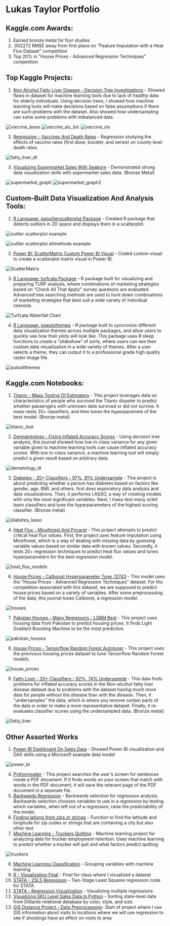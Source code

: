 # Lukas Taylor Portfolio

## Kaggle.com Awards:
1) Earned bronze metal for four studies
2) .002272 RMSE away from first place on "Feature Imputation with a Heat Flux Dataset" competition
3) Top 20% in "House Prices - Advanced Regression Techniques" competition

## Top Kaggle Projects:
1) [Non Alcohol Fatty Liver Disease - Decision Tree Investigations](https://www.kaggle.com/code/lukastaylor2/fatty-liver-decision-tree-investigations) - Showed flaws in dataset for machine learning tools due to lack of healthy data for elderly individuals. Using decision trees, I showed how machine learning tools will make decisions based on false assumptions if there are such problems with the dataset. Also showed how undersampling can solve some problems with imbalanced data.

![vaccine_lasso](images/vaccine_lasso.png?raw=true)
![vaccine_aic_bic](images/vaccine_aic_bic.png?raw=true)
![vaccine_ols](images/vaccine_ols.png?raw=true)
   
2) [Regression - Vaccines And Death Rates](https://www.kaggle.com/lukastaylor2/vaccine-and-county-death-rates) - Regression studying the effects of vaccine rates (first dose, booster, and series) on county level death rates.

![fatty_liver_dt](images/dermatology_dt.png?raw=true)

3) [Visualizing Supermarket Sales With Seaborn](https://www.kaggle.com/code/lukastaylor2/visualizing-supermarket-sales-with-seaborn) - Demonstrated strong data visualization skills with supermarket sales data. (Bronze Metal)

![supermarket_graph](images/supermarket.png?raw=true)
![supermarket_graph2](images/supermarket2.png?raw=true)


## Custom-Built Data Visualization And Analysis Tools:

1) [R Language: ggoutlierscatterplot Package](https://github.com/lukastay/ggoutlierscatterplot) - Created R package that detects outliers in 2D space and displays them in a scatterplot.

![outlier scatterplot example](https://github.com/lukastay/ggoutlierscatterplot/blob/main/plotexample.tiff?raw=true)

![outlier scatterplot allmethods example](https://github.com/lukastay/ggoutlierscatterplot/blob/main/plotexample.allmethods.tiff?raw=true)
  
2) [Power BI: ScatterMatrix Custom Power BI Visual](https://github.com/lukastay/PowerBI-ScatterMatrix) - Coded custom visual to create a scatterplot matrix visual in Power BI.

![ScatterMatrix](https://i.imgur.com/acDeRMs.png)

3) [R Language: turfcata Package](https://github.com/lukastay/turfcata/tree/master) - R package built for visualizing and preparing TURF analysis, where combinations of marketing strategies based on "Check All That Apply" survey questions are evaluated. Advanced tree searching methods are used to hunt down combinations of marketing strategies that best suit a wide variety of individual interests.

![Turfcata Waterfall Chart](waterfall.png) 

4) [R Language: ggautothemes](https://github.com/lukastay/ggautothemes/blob/master/README.md) - R package built to syncronize different data visualization themes across multiple packages, and allow users to quickly see how their plots will look like. This package uses R sleep functions to create a "slideshow" of sorts, where users can see their custom data visualization in a wide variety of themes. After a user selects a theme, they can output it to a professional grade high quality raster image file.

![autoallthemes](https://github.com/lukastay/ggautothemes/blob/master/photos/showcase.gif?raw=true)

## Kaggle.com Notebooks:

1) [Titanic - Mass Testing Of Estimators](https://www.kaggle.com/code/lukastaylor2/titanic-mass-testing-of-estimators-v2) - This project leverages data on characteristics of people who survived the Titanic disaster to predict whether passengers with unknown data survived or did not survive. It mass-tests 20+ classifiers, and then tunes the hyperparamets of the best model. (Bronze metal)

![titanic_test](https://github.com/lukastay/Lukas-Taylor-Repository/blob/main/images/titanic_class_test.png?raw=true)
   
2) [ Dermamtology - Fixing Inflated Accuracy Scores](https://www.kaggle.com/code/lukastaylor2/dermamtology-fixing-inflated-accuracy-scores) - Using decision tree analysis, this journal showed how low in-class variance for any given variable given to machine learning tools can cause inflated accuracy scores. With low in-class variance, a machine learning tool will simply predict a given result based on arbitrary data.

![dematology_dt](https://github.com/lukastay/Lukas-Taylor-Repository/blob/main/images/dermatology_dt.png?raw=true)
   
3) [Diabetes - 20+ Classifiers - 97%, 91% Undersample](https://www.kaggle.com/code/lukastaylor2/diabetes-20-classifiers-97-91-undrsmpl) - This project is about predicting whether a person has diabetes based on factors like gender, age, BMI, and others. first does exploratory data analysis and data visualizations. Then, it performs LASSO, a way of creating models with only the most significant variables. Next, I mass-test many scikit learn classifiers and tune the hyperparameters of the highest scoring classifier. (Bronze metal)

![diabetes_lasso](https://github.com/lukastay/Lukas-Taylor-Repository/blob/main/images/diabetes_lasso.png?raw=true)


4) [ Heat Flux - Miceforest And Pycaret](https://www.kaggle.com/code/lukastaylor2/heat-flux-miceforest-and-pycaret) - This project attempts to predict critical heat flux values. First, the project uses feature imputation using Miceforest, which is a way of dealing with missing data by guessing variable values based on similar data with known values. Secondly, it tests 20+ regression techniques to predict heat flux values and tunes hyperparameters for the best regression model.

![heat_flux_models](images/heat_flux_models.png?raw=true)

6) [House Prices - Catboost Hyperparameter Tune .12743](https://www.kaggle.com/code/lukastaylor2/house-prices-catboost-hyperparameter-tune-12743) - This model uses the "House Prices - Advanced Regression Techniques" dataset. For the competition associated with this dataset, we are supposed to predict house prices based on a variety of variables. After some preprocessing of the data, this journal tunes Catboost, a regression model.

![houses](images/house_prices.png?raw=true)

7) [Pakistan Houses - Many Regressors - LGBM Best](https://www.kaggle.com/code/lukastaylor2/pakistan-houses-many-regressors-lgbm-best) - This project uses housing data from Pakistan to predict housing prices. It finds Light Gradient Boosting Machine to be the most predictive.

![pakistan_houses](images/pakistan_houses.png?raw=true)
  
8) [House Prices - Tensorflow Random Forest Autotuner](https://www.kaggle.com/code/lukastaylor2/house-prices-tensorflow-random-forest-autotuner) - This project uses the previvous housing prices dataset to tune Tensorflow Random Forest models.

![house_prices](images/house_prices_tf.png?raw=true)
  
9) [Fatty Liver - 20+ Classifiers - 92%, 74% Undersample](https://www.kaggle.com/code/lukastaylor2/fatty-liver-20-classifiers-92-74-undrsmpl) - This data finds problems for inflated accuracy scores in the Non-alcohol fatty liver disease dataset due to problems with the dataset having much more data for people without the disease than with the disease. Then, it "undersamples" the data, which is where you remove certain parts of the data in order to make a more representative dataset. Finally, it re-evaluates classifier scores using the undersampled data. (Bronze metal)

![fatty_liver](images/fatty_liver.png?raw=true)


## Other Assorted Works
1) [Power BI Dashboard On Sales Data](https://github.com/lukastay/Lukas-Taylor-Repository/blob/main/Example%20Power%20BI%20Dashboard.pdf) - Showed Power BI visualization and DAX skills using a Microsoft example data model

![power_bi](https://github.com/lukastay/Lukas-Taylor-Repository/blob/main/images/power_bi_ex.png?raw=true)

   
4) [Pythonreader](https://github.com/lukastay/Lukas-Taylor-Repository/blob/main/pythonreader.py) - This project searches the user's screen for sentences inside a PDF document. If it finds words on your screen that match with words in the PDF document, it will save the relevant page of the PDF document in a seperate file.
5) [ Backwards Regression](https://github.com/lukastay/Lukas-Taylor-Repository/blob/main/Backwards%20Regression.ipynb) - Backwards selection for regression analysis. Backwards selection chooses variables to use in a regression by testing which variables, when left out of a regression, raise the predictability of the model.
6) [ Finding latlong from zips or strings](https://github.com/lukastay/Lukas-Taylor-Repository/blob/main/Finding%20latlong%20from%20zips%20or%20strings%20with%20locations%20in%20middle) - Function to find the latitude and longitude for zip codes or strings that are containing a city but also other text
7) [ Machine Learning - Truckers Quitting](https://github.com/lukastay/Lukas-Taylor-Repository/blob/main/Machine%20Learning%20-%20Truckers%20Quitting.ipynb) - Machine learning project for analyzing data for trucker employment retention. Uses machine learning to predict whether a trucker will quit and what factors predict quitting

![truckers](images/truckers.png?raw=true)


8) [Machine Learning Classification](https://github.com/lukastay/Lukas-Taylor-Repository/blob/main/Machine%20Learning%20Classifications.py) - Grouping variables with machine learning
9) [R - Visualization Final](https://github.com/lukastay/Lukas-Taylor-Repository/blob/main/R%20-%20Visualization%20Final.qmd) - Final for class where I visualized a dataset
10) [STATA - 2SLS Regression](https://github.com/lukastay/Lukas-Taylor-Repository/blob/main/STATA%20-%202SLS%20Regression.do) - Two-Stage Least Squares regression code for STATA
11) [STATA - Regression Visualization](https://github.com/lukastay/Lukas-Taylor-Repository/blob/main/STATA%20-%20Regression%20Visualization.do) - Visualizing multiple regressions
12) [Visualizing SKU Level Sales Data In Python](https://github.com/lukastay/Lukas-Taylor-Repository/blob/main/Sorting%20Sales%20By%20Style%20and%20Color.ipynb) - Sorting state-level data from Dilliards relational database by color, style, and size. 
101) [GIS Distance Project - Data Preprocessing](https://github.com/lukastay/Lukas-Taylor-Repository/blob/main/GIS%20Distance%20Project%20-%20Data%20Preprocessing.ipynb)- Start of project where I use GIS information about visits to locations where we will use regression to see if shootings have an effect on visits to area
